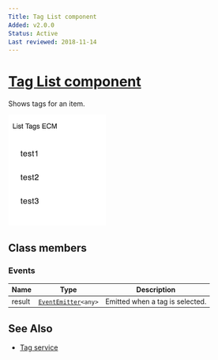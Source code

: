 ```yaml
---
Title: Tag List component
Added: v2.0.0
Status: Active
Last reviewed: 2018-11-14
---
```


# [Tag List component](../../../lib/content-services/src/lib/tag/tag-list.component.ts "Defined in tag-list.component.ts")

Shows tags for an item.

![Custom columns](../../docassets/images/tag2.png)

## Class members

### Events

| Name | Type | Description |
| --- | --- | --- |
| result | [`EventEmitter`](https://angular.io/api/core/EventEmitter)`<any>` | Emitted when a tag is selected. |

## See Also

*   [Tag service](../services/tag.service.md)

